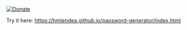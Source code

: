 [![Donate](https://img.shields.io/badge/-%E2%99%A5%20Donate-%23ff69b4)](https://hmlendea.go.ro/fund.html)

Try it here: https://hmlendea.github.io/password-generator/index.html
